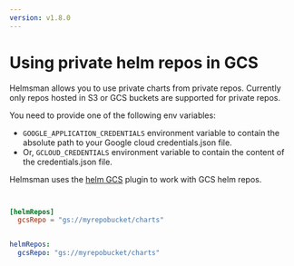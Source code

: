 ```yaml
---
version: v1.8.0
---
```


# Using private helm repos in GCS

Helmsman allows you to use private charts from private repos. Currently only repos hosted in S3 or GCS buckets are supported for private repos.

You need to provide one of the following env variables:

- `GOOGLE_APPLICATION_CREDENTIALS` environment variable to contain the absolute path to your Google cloud credentials.json file.
- Or, `GCLOUD_CREDENTIALS` environment variable to contain the content of the credentials.json file.

Helmsman uses the [helm GCS](https://github.com/nouney/helm-gcs) plugin to work with GCS helm repos.

```toml


[helmRepos]
  gcsRepo = "gs://myrepobucket/charts"

```

```yaml

helmRepos:
  gcsRepo: "gs://myrepobucket/charts"


```
